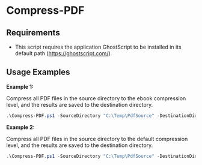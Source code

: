# Compress-PDF

## Requirements

- This script requires the application GhostScript to be installed in its default path (<https://ghostscript.com/>).

## Usage Examples

**Example 1:**

Compress all PDF files in the source directory to the ebook compression level, and the results are saved to the destination directory.

```PowerShell
.\Compress-PDF.ps1 -SourceDirectory "C:\Temp\PdfSource" -DestinationDirectory "C:\Temp\PdfDestination" -CompressionLevel ebook
```

**Example 2:**

Compress all PDF files in the source directory to the default compression level, and the results are saved to the destination directory.

```PowerShell
.\Compress-PDF.ps1 -SourceDirectory "C:\Temp\PdfSource" -DestinationDirectory "C:\Temp\PdfDestination"
```

